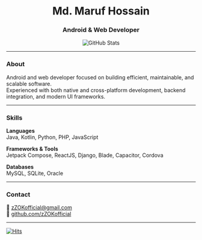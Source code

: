 <h1 align="center">Md. Maruf Hossain</h1>
<h3 align="center">Android & Web Developer</h3>

<p align="center">
  <img src="https://github-readme-stats-one-bice.vercel.app/api?username=zZOKofficial&show_icons=true&include_all_commits=true&count_private=true&bg_color=00000000&text_color=808080&hide_border=true" alt="GitHub Stats" />
</p>

---

### About
Android and web developer focused on building efficient, maintainable, and scalable software.  
Experienced with both native and cross-platform development, backend integration, and modern UI frameworks.

---

### Skills

**Languages**  
Java, Kotlin, Python, PHP, JavaScript

**Frameworks & Tools**  
Jetpack Compose, ReactJS, Django, Blade, Capacitor, Cordova

**Databases**  
MySQL, SQLite, Oracle

---

### Contact
📧 [zZOKofficial@gmail.com](mailto:zZOKofficial@gmail.com)  
🔗 [github.com/zZOKofficial](https://github.com/zZOKofficial)

---

[![Hits](https://hits.sh/github.com/zZOKofficial/zZOKofficial.svg?style=plastic&color=007ec6)](https://hits.sh/github.com/zZOKofficial/zZOKofficial/)
